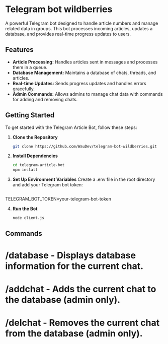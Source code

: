 # Telegram bot wildberries

A powerful Telegram bot designed to handle article numbers and manage related data in groups. This bot processes incoming articles, updates a database, and provides real-time progress updates to users.

## Features

- **Article Processing:** Handles articles sent in messages and processes them in a queue.
- **Database Management:** Maintains a database of chats, threads, and articles.
- **Real-time Updates:** Sends progress updates and handles errors gracefully.
- **Admin Commands:** Allows admins to manage chat data with commands for adding and removing chats.

## Getting Started

To get started with the Telegram Article Bot, follow these steps:

1. **Clone the Repository**

   ```bash
   git clone https://github.com/WauDev/telegram-bot-wildberries.git

2. **Install Dependencies**

   ```bash
   cd telegram-article-bot
   npm install

3. **Set Up Environment Variables**
   Create a .env file in the root directory and add your Telegram bot token:
   ```bash
  TELEGRAM_BOT_TOKEN=your-telegram-bot-token

4. **Run the Bot**
   ```bash
   node client.js

## Commands

# /database - Displays database information for the current chat.
# /addchat - Adds the current chat to the database (admin only).
# /delchat - Removes the current chat from the database (admin only).
